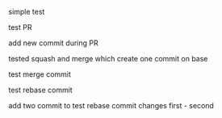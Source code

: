 simple test

test PR


add new commit during PR

tested squash and merge which create one commit on base

test merge commit

test rebase commit


add two commit to test rebase commit changes
first - second
